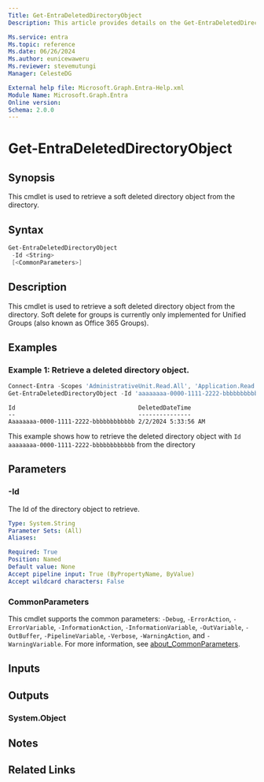 ```yaml
---
Title: Get-EntraDeletedDirectoryObject
Description: This article provides details on the Get-EntraDeletedDirectoryObject command.

Ms.service: entra
Ms.topic: reference
Ms.date: 06/26/2024
Ms.author: eunicewaweru
Ms.reviewer: stevemutungi
Manager: CelesteDG

External help file: Microsoft.Graph.Entra-Help.xml
Module Name: Microsoft.Graph.Entra
Online version:
Schema: 2.0.0
---
```


# Get-EntraDeletedDirectoryObject

## Synopsis

This cmdlet is used to retrieve a soft deleted directory object from the directory.

## Syntax

```powershell
Get-EntraDeletedDirectoryObject 
 -Id <String> 
 [<CommonParameters>]
```

## Description

This cmdlet is used to retrieve a soft deleted directory object from the directory.
Soft delete for groups is currently only implemented for Unified Groups (also known as
Office 365 Groups).

## Examples

### Example 1: Retrieve a deleted directory object.

```powershell
Connect-Entra -Scopes 'AdministrativeUnit.Read.All', 'Application.Read.All','Group.Read.All','User.Read.All'
Get-EntraDeletedDirectoryObject -Id 'aaaaaaaa-0000-1111-2222-bbbbbbbbbbbb'
```

```output
Id                                   DeletedDateTime
--                                   ---------------
Aaaaaaaa-0000-1111-2222-bbbbbbbbbbbb 2/2/2024 5:33:56 AM
```

This example shows how to retrieve the deleted directory object with `Id` `aaaaaaaa-0000-1111-2222-bbbbbbbbbbbb` from the directory

## Parameters

### -Id

The Id of the directory object to retrieve.

```yaml
Type: System.String
Parameter Sets: (All)
Aliases:

Required: True
Position: Named
Default value: None
Accept pipeline input: True (ByPropertyName, ByValue)
Accept wildcard characters: False
```

### CommonParameters

This cmdlet supports the common parameters: `-Debug`, `-ErrorAction`, `-ErrorVariable`, `-InformationAction`, `-InformationVariable`, `-OutVariable`, `-OutBuffer`, `-PipelineVariable`, `-Verbose`, `-WarningAction`, and `-WarningVariable`. For more information, see [about_CommonParameters](https://go.microsoft.com/fwlink/?LinkID=113216).

## Inputs

## Outputs

### System.Object

## Notes

## Related Links
